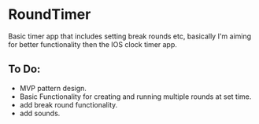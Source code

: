 # RoundTimer
Basic timer app that includes setting break rounds etc, basically I'm aiming for better functionality then the IOS clock timer app.

## To Do: ##

* MVP pattern design.
* Basic Functionality for creating and running multiple rounds at set time.
* add break round functionality.
* add sounds.
